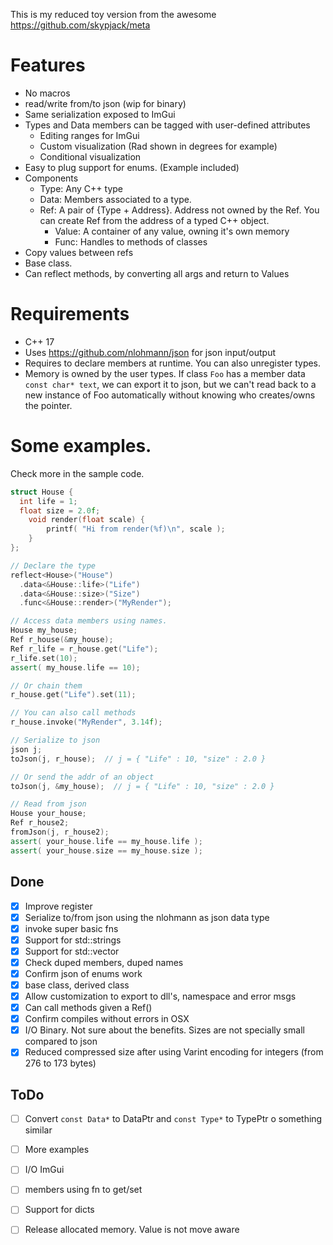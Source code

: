 This is my reduced toy version from the awesome https://github.com/skypjack/meta

# Features
- No macros
- read/write from/to json (wip for binary)
- Same serialization exposed to ImGui
- Types and Data members can be tagged with user-defined attributes
  - Editing ranges for ImGui
  - Custom visualization (Rad shown in degrees for example)
  - Conditional visualization
- Easy to plug support for enums. (Example included)
- Components
  - Type: Any C++ type
  - Data: Members associated to a type.
  - Ref: A pair of {Type + Address}. Address not owned by the Ref.
    You can create Ref from the address of a typed C++ object.
	- Value: A container of any value, owning it's own memory
	- Func: Handles to methods of classes
- Copy values between refs
- Base class.
- Can reflect methods, by converting all args and return to Values

# Requirements
- C++ 17
- Uses https://github.com/nlohmann/json for json input/output
- Requires to declare members at runtime. You can also unregister types.
- Memory is owned by the user types. If class `Foo` has a member data `const char* text`, we can export
  it to json, but we can't read back to a new instance of Foo automatically without knowing who creates/owns 
  the pointer.

# Some examples.
Check more in the sample code.

```cpp
struct House {
  int life = 1;
  float size = 2.0f;
	void render(float scale) {
		printf( "Hi from render(%f)\n", scale );
	}
};

// Declare the type
reflect<House>("House")
  .data<&House::life>("Life")
  .data<&House::size>("Size")
  .func<&House::render>("MyRender");

// Access data members using names.
House my_house;
Ref r_house(&my_house);
Ref r_life = r_house.get("Life");
r_life.set(10);
assert( my_house.life == 10);

// Or chain them 
r_house.get("Life").set(11);

// You can also call methods
r_house.invoke("MyRender", 3.14f);

// Serialize to json
json j;
toJson(j, r_house);  // j = { "Life" : 10, "size" : 2.0 }

// Or send the addr of an object
toJson(j, &my_house);  // j = { "Life" : 10, "size" : 2.0 }

// Read from json
House your_house;
Ref r_house2;
fromJson(j, r_house2);
assert( your_house.life == my_house.life );
assert( your_house.size == my_house.size );

```

## Done

- [x] Improve register
- [x] Serialize to/from json using the nlohmann as json data type
- [x] invoke super basic fns
- [x] Support for std::strings
- [x] Support for std::vector
- [x] Check duped members, duped names
- [x] Confirm json of enums work
- [x] base class, derived class
- [x] Allow customization to export to dll's, namespace and error msgs
- [x] Can call methods given a Ref()
- [x] Confirm compiles without errors in OSX
- [x] I/O Binary. Not sure about the benefits. Sizes are not specially small compared to json
- [x] Reduced compressed size after using Varint encoding for integers (from 276 to 173 bytes)

## ToDo

- [ ] Convert `const Data*` to DataPtr and `const Type*` to TypePtr o something similar
- [ ] More examples
- [ ] I/O ImGui
- [ ] members using fn to get/set
- [ ] Support for dicts
- [ ] Release allocated memory. Value is not move aware

